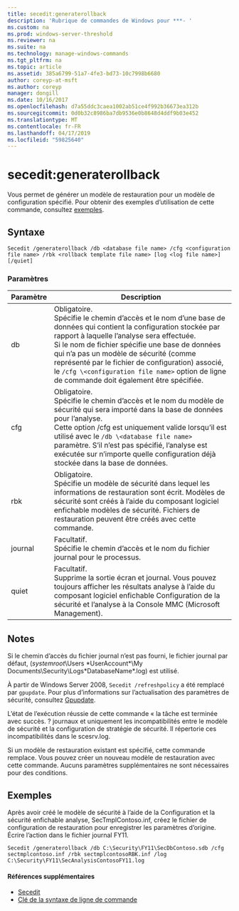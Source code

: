 ```yaml
---
title: secedit:generaterollback
description: 'Rubrique de commandes de Windows pour ***- '
ms.custom: na
ms.prod: windows-server-threshold
ms.reviewer: na
ms.suite: na
ms.technology: manage-windows-commands
ms.tgt_pltfrm: na
ms.topic: article
ms.assetid: 385a6799-51a7-4fe3-bd73-10c7998b6680
author: coreyp-at-msft
ms.author: coreyp
manager: dongill
ms.date: 10/16/2017
ms.openlocfilehash: d7a55ddc3caea1002ab51ce4f992b36673ea312b
ms.sourcegitcommit: 0d0b32c8986ba7db9536e0b8648d4ddf9b03e452
ms.translationtype: MT
ms.contentlocale: fr-FR
ms.lasthandoff: 04/17/2019
ms.locfileid: "59825640"
---
```

# <a name="seceditgeneraterollback"></a>secedit:generaterollback



Vous permet de générer un modèle de restauration pour un modèle de configuration spécifié. Pour obtenir des exemples d’utilisation de cette commande, consultez [exemples](#BKMK_Examples).

## <a name="syntax"></a>Syntaxe

```
Secedit /generaterollback /db <database file name> /cfg <configuration file name> /rbk <rollback template file name> [log <log file name>] [/quiet]
```

### <a name="parameters"></a>Paramètres

|Paramètre|Description|
|---------|-----------|
|db|Obligatoire.</br>Spécifie le chemin d’accès et le nom d’une base de données qui contient la configuration stockée par rapport à laquelle l’analyse sera effectuée.</br>Si le nom de fichier spécifie une base de données qui n’a pas un modèle de sécurité (comme représenté par le fichier de configuration) associé, le `/cfg \<configuration file name>` option de ligne de commande doit également être spécifiée.|
|cfg|Obligatoire.</br>Spécifie le chemin d’accès et le nom du modèle de sécurité qui sera importé dans la base de données pour l’analyse.</br>Cette option /cfg est uniquement valide lorsqu’il est utilisé avec le `/db \<database file name>` paramètre. S’il n’est pas spécifié, l’analyse est exécutée sur n’importe quelle configuration déjà stockée dans la base de données.|
|rbk|Obligatoire.</br>Spécifie un modèle de sécurité dans lequel les informations de restauration sont écrit. Modèles de sécurité sont créés à l’aide du composant logiciel enfichable modèles de sécurité. Fichiers de restauration peuvent être créés avec cette commande.|
|journal|Facultatif.</br>Spécifie le chemin d’accès et le nom du fichier journal pour le processus.|
|quiet|Facultatif.</br>Supprime la sortie écran et journal. Vous pouvez toujours afficher les résultats analyse à l’aide du composant logiciel enfichable Configuration de la sécurité et l’analyse à la Console MMC (Microsoft Management).|

## <a name="remarks"></a>Notes

Si le chemin d’accès du fichier journal n’est pas fourni, le fichier journal par défaut, (*systemroot*\Users \*UserAccount*\My Documents\Security\Logs\*DatabaseName*.log) est utilisé.

À partir de Windows Server 2008, `Secedit /refreshpolicy` a été remplacé par `gpupdate`. Pour plus d’informations sur l’actualisation des paramètres de sécurité, consultez [Gpupdate](gpupdate.md).

L’état de l’exécution réussie de cette commande « la tâche est terminée avec succès. ? journaux et uniquement les incompatibilités entre le modèle de sécurité et la configuration de stratégie de sécurité. Il répertorie ces incompatibilités dans le scesrv.log.

Si un modèle de restauration existant est spécifié, cette commande remplace. Vous pouvez créer un nouveau modèle de restauration avec cette commande. Aucuns paramètres supplémentaires ne sont nécessaires pour des conditions.

## <a name="BKMK_Examples"></a>Exemples

Après avoir créé le modèle de sécurité à l’aide de la Configuration et la sécurité enfichable analyse, SecTmplContoso.inf, créez le fichier de configuration de restauration pour enregistrer les paramètres d’origine. Écrire l’action dans le fichier journal FY11.
```
Secedit /generaterollback /db C:\Security\FY11\SecDbContoso.sdb /cfg sectmplcontoso.inf /rbk sectmplcontosoRBK.inf /log C:\Security\FY11\SecAnalysisContosoFY11.log
```

#### <a name="additional-references"></a>Références supplémentaires

-   [Secedit](secedit.md)
-   [Clé de la syntaxe de ligne de commande](command-line-syntax-key.md)
